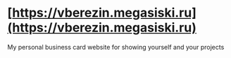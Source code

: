 # [https://vberezin.megasiski.ru](https://vberezin.megasiski.ru)
My personal business card website for showing yourself and your projects
